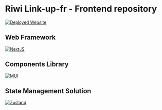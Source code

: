 ﻿# Riwi Link-up-fr - Frontend repository
[![Deployed Website](https://img.shields.io/badge/Button_Text-4CAF50?style=for-the-badge&logo=github&logoColor=white)]([https://example.com](https://www.riwilinkup.com/))
 ## Web Framework
[![NextJS](https://miro.medium.com/v2/resize:fit:1000/1*KDMx1YspSrBcFJG-NDZgDg.png)](https://nextjs.org/docs)
 ## Components Library
[![MUI](https://miro.medium.com/v2/resize:fit:1200/1*fEyeESs-HxVR7Zlr-fdlvw.png)](https://mui.com/material-ui/getting-started/)
 ## State Management Solution
[![Zustand](https://raw.githubusercontent.com/pmndrs/zustand/main/docs/bear.jpg)](https://zustand.docs.pmnd.rs/getting-started/introduction)




